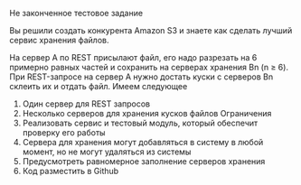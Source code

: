 Не законченное тестовое задание

Вы решили создать конкурента Amazon S3 и знаете как сделать лучший сервис хранения файлов.

На сервер A по REST присылают файл, его надо разрезать на 6 примерно равных частей и сохранить на серверах хранения Bn (n ≥ 6).
При REST-запросе на сервер A нужно достать куски с серверов Bn склеить их и отдать файл.
Имеем следующее
1. Один сервер для REST запросов
2. Несколько серверов для хранения кусков файлов
Ограничения
1. Реализовать сервис и тестовый модуль, который обеспечит проверку его работы
2. Сервера для хранения могут добавляться в систему в любой момент, но не могут удаляться из системы
3. Предусмотреть равномерное заполнение серверов хранения
4. Код разместить в Github
